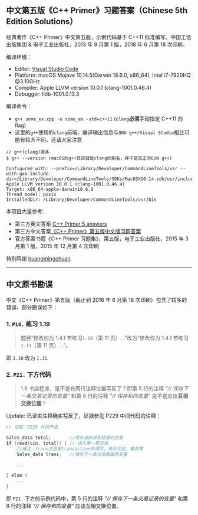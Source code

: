 ## 中文第五版《C++ Primer》习题答案（Chinese 5th Edition Solutions）

经典著作《C++ Primer》中文第五版，示例代码基于 C++11 标准编写。中国工信出版集团 & 电子工业出版社，2013 年 9 月第 1 版，2018 年 6 月第 18 次印刷。

编译环境：

- Editor: [Visual Studio Code](https://code.visualstudio.com/)
- Platform: macOS Mojave 10.14.5(Darwin 18.6.0, x86_64), Intel i7-7920HQ @3.10GHz
- Compiler: Apple LLVM version 10.0.1 (clang-1001.0.46.4)
- Debugger: lldb-1001.0.13.3

编译命令：

- `g++ some_ex.cpp -o some_ex -std=c++11` (`clang`**必须**手动指定 C++11 的 flag)
- 这里的`g++`使用的`clang`前端，编译输出信息与`GNU g++/Visual Studio`相比可能有较大不同，还请大家注意

```
// g++(clang)版本
$ g++ --version (macOS的g++其实就是clang的别名，并不是真正的GUN g++)

Configured with: --prefix=/Library/Developer/CommandLineTools/usr --with-gxx-include-dir=/Library/Developer/CommandLineTools/SDKs/MacOSX10.14.sdk/usr/include/c++/4.2.1
Apple LLVM version 10.0.1 (clang-1001.0.46.4)
Target: x86_64-apple-darwin18.6.0
Thread model: posix
InstalledDir: /Library/Developer/CommandLineTools/usr/bin
```

本项目大量参考:

- 第三方英文答案 [C++ Primer 5 answers](https://github.com/Mooophy/Cpp-Primer)
- 第三方中文答案[《C++ Primer》第五版中文版习题答案](https://github.com/huangmingchuan/Cpp_Primer_Answers)
- 官方答案书籍《C++ Primer 习题集》，第五版，电子工业出版社，2015 年 3 月第 1 版，2015 年 12 月第 4 次印刷

特别鸣谢 [huangmingchuan](https://github.com/huangmingchuan).

---

## 中文原书勘误

中文《C++ Primer》第五版（截止到 2018 年 6 月第 18 次印刷）包含了较多的错误，部分勘误如下：

### 1. `P16.` 练习 1.19

> 题目“修改你为 1.4.1 节练习`1.10`（第 11 页）...”改为“修改你为 1.4.1 节练习`1.11`（第 11 页）...”。

即 `1.10` 改为 `1.11`.

### 2. `P21.` 下方代码

> 1.6 书店程序，是不是有两行注释位置写反了？即第 5 行的注释 _"// 保存下一条交易记录的变量"_ 和第 8 行的注释 _"// 保存和的变量"_ 是不是应该**互相交换位置**？

Update: 已证实注释确实写反了，证据参见 P229 中间代码的注释：

```C++
// 证据：P229 代码节选

Sales_data total;       //保存当前求和结果的变量
if (read(cin, total)) { // 读入第一笔交易
    //编注：trans应该是transaction的缩写，表示交易、事务等
    Sales_data trans;   //保存下一条交易数据的变量

    ...

} else {
    ...
}
```

即 `P21.` 下方的示例代码中，第 5 行的注释 _"// 保存下一条交易记录的变量"_ 和第 8 行的注释 _"// 保存和的变量"_ 应该互相交换位置。

###

